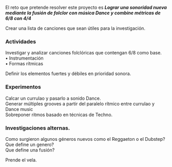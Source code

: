 El reto que pretende resolver este proyecto es *__Lograr una sonoridad nueva mediante la fusión de folclor con música Dance y combine métricas de 6/8 con 4/4__* 

Crear una lista de canciones que sean útiles para la investigación. 

### Actividades

Investigar y analizar canciones folclóricas que contengan 6/8 como base.    
•	Instrumentación   
•	Formas rítmicas   
 
Definir los elementos fuertes y débiles en prioridad sonora. 



### Experimentos

Calcar un currulao y pasarlo a sonido Dance.  
Generar múltiples grooves a partir del paralelo rítmico entre currulao y Dance music  
Sobreponer ritmos basado en técnicas de Techno.  


### Investigaciones alternas.  
Como surgieron algunos géneros nuevos como el Reggaeton o el Dubstep?  
Que define un genero?  
Que define una fusión?  





Prende el vela.
